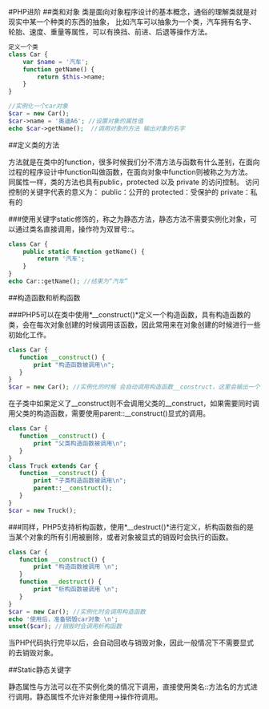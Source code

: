 #PHP进阶
##类和对象
类是面向对象程序设计的基本概念，通俗的理解类就是对现实中某一个种类的东西的抽象， 比如汽车可以抽象为一个类，汽车拥有名字、轮胎、速度、重量等属性，可以有换挡、前进、后退等操作方法。

```php
定义一个类
class Car {
    var $name = '汽车';
    function getName() {
        return $this->name;
    }
}

//实例化一个car对象
$car = new Car();
$car->name = '奥迪A6'; //设置对象的属性值
echo $car->getName();  //调用对象的方法 输出对象的名字
```
##定义类的方法

方法就是在类中的function，很多时候我们分不清方法与函数有什么差别，在面向过程的程序设计中function叫做函数，在面向对象中function则被称之为方法。
同属性一样，类的方法也具有public，protected 以及 private 的访问控制。
访问控制的关键字代表的意义为：
public：公开的
protected：受保护的
private：私有的

###使用关键字static修饰的，称之为静态方法，静态方法不需要实例化对象，可以通过类名直接调用，操作符为双冒号::。
```php
class Car {
    public static function getName() {
        return '汽车';
    }
​}
echo Car::getName(); //结果为“汽车”
```
##构造函数和析构函数

###PHP5可以在类中使用*__construct()*定义一个构造函数，具有构造函数的类，会在每次对象创建的时候调用该函数，因此常用来在对象创建的时候进行一些初始化工作。
```php
class Car {
   function __construct() {
       print "构造函数被调用\n";
   }
}
$car = new Car(); //实例化的时候 会自动调用构造函数__construct，这里会输出一个字符串
```
在子类中如果定义了__construct则不会调用父类的__construct，如果需要同时调用父类的构造函数，需要使用parent::__construct()显式的调用。
```php
class Car {
   function __construct() {
       print "父类构造函数被调用\n";
   }
}
class Truck extends Car {
   function __construct() {
       print "子类构造函数被调用\n";
       parent::__construct();
   }
}
$car = new Truck();
```
###同样，PHP5支持析构函数，使用*__destruct()*进行定义，析构函数指的是当某个对象的所有引用被删除，或者对象被显式的销毁时会执行的函数。
```php
class Car {
   function __construct() {
       print "构造函数被调用 \n";
   }
   function __destruct() {
       print "析构函数被调用 \n";
   }
}
$car = new Car(); //实例化时会调用构造函数
echo '使用后，准备销毁car对象 \n';
unset($car); //销毁时会调用析构函数
```
当PHP代码执行完毕以后，会自动回收与销毁对象，因此一般情况下不需要显式的去销毁对象。

##Static静态关键字

静态属性与方法可以在不实例化类的情况下调用，直接使用类名::方法名的方式进行调用。静态属性不允许对象使用->操作符调用。





